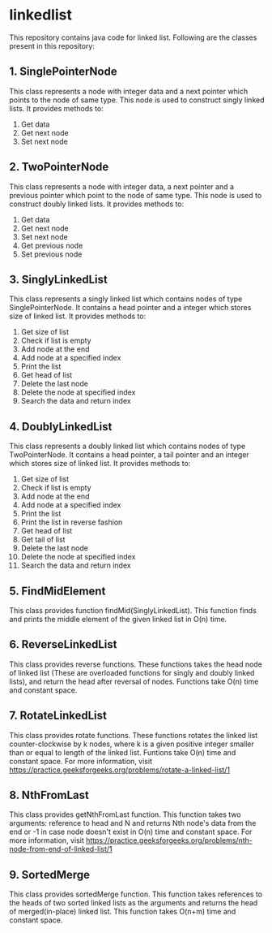 # linkedlist

This repository contains java code for linked list. Following are the classes present in this repository:

## 1. SinglePointerNode

This class represents a node with integer data and a next pointer which points to the node of same type. This node is used to construct singly linked lists. It provides methods to:
1. Get data
2. Get next node
3. Set next node

## 2. TwoPointerNode

This class represents a node with integer data, a next pointer and a previous pointer which point to the node of same type. This node is used to construct doubly linked lists. It provides methods to:
1. Get data
2. Get next node
3. Set next node
4. Get previous node
5. Set previous node

## 3. SinglyLinkedList

This class represents a singly linked list which contains nodes of type SinglePointerNode. It contains a head pointer and a integer which stores size of linked list. It provides methods to:
1. Get size of list
2. Check if list is empty
3. Add node at the end
4. Add node at a specified index
5. Print the list
6. Get head of list
7. Delete the last node
8. Delete the node at specified index
9. Search the data and return index

## 4. DoublyLinkedList

This class represents a doubly linked list which contains nodes of type TwoPointerNode. It contains a head pointer, a tail pointer and an integer which stores size of linked list. It provides methods to:
1. Get size of list
2. Check if list is empty
3. Add node at the end
4. Add node at a specified index
5. Print the list
6. Print the list in reverse fashion
7. Get head of list
8. Get tail of list
9. Delete the last node
10. Delete the node at specified index
11. Search the data and return index

## 5. FindMidElement

This class provides function findMid(SinglyLinkedList). This function finds and prints the middle element of the given linked list in O(n) time.

## 6. ReverseLinkedList

This class provides reverse functions. These functions takes the head node of linked list (These are overloaded functions for singly and doubly linked lists), and return the head after reversal of nodes. Functions take O(n) time and constant space.

## 7. RotateLinkedList

This class provides rotate functions. These functions rotates the linked list counter-clockwise by k nodes, where k is a given positive integer smaller than or equal to length of the linked list. Funtions take O(n) time and constant space. For more information, visit https://practice.geeksforgeeks.org/problems/rotate-a-linked-list/1

## 8. NthFromLast

This class provides getNthFromLast function. This function takes two arguments: reference to head and N and returns Nth node's data from the end or -1 in case node doesn't exist in O(n) time and constant space. For more information, visit https://practice.geeksforgeeks.org/problems/nth-node-from-end-of-linked-list/1

## 9. SortedMerge

This class provides sortedMerge function. This function takes references to the heads of two sorted linked lists as the arguments and returns the head of merged(in-place) linked list. This function takes O(n+m) time and constant space.
